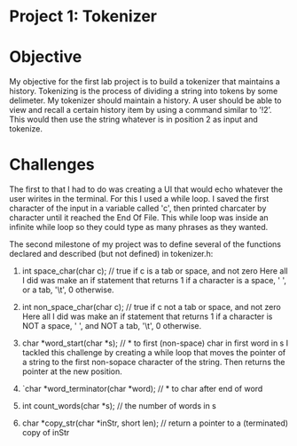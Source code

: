 Project 1: Tokenizer
====================
# Objective

My objective for the first lab project is to build a tokenizer that maintains a history. Tokenizing is the process of dividing a string into tokens by some delimeter. My tokenizer should maintain a history. A user should be able to view and recall a certain history item by using a command similar to ’!2’. This would then use the string whatever is in position 2 as input and tokenize.

# Challenges

The first to that I had to do was creating a UI that would echo whatever the user wirites in the terminal. For this I used a while loop. I saved the first character of the input in a variable called 'c', then printed charcater by character until it reached the End Of File. This while loop was inside an infinite while loop so they could type as many phrases as they wanted. 

The second milestone of my project was to define several of the functions declared and described (but not defined) in tokenizer.h:

1. int space_char(char c); // true if c is a tab or space, and not zero
    Here all I did was make an if statement that returns 1 if a character is a space, ' ', or a tab, '\t', 0 otherwise.
    
3. int non_space_char(char c); // true if c not a tab or space, and not zero
    Here all I did was make an if statement that returns 1 if a character is NOT a space, ' ', and NOT a tab, '\t', 0 otherwise.

5. char *word_start(char *s); // * to first (non-space) char in first word in s
     I tackled this challenge by creating a while loop that moves the pointer of a string to the first non-sopace character of the string. Then returns the pointer at the new position.

7. `char *word_terminator(char *word); // * to char after end of word
8. int count_words(char *s); // the number of words in s
9. char *copy_str(char *inStr, short len); // return a pointer to a (terminated) copy of inStr

